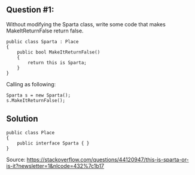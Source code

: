 ## Question #1:

Without modifying the Sparta class, write some code that makes MakeItReturnFalse return false.

```
public class Sparta : Place
{
    public bool MakeItReturnFalse()
    {
        return this is Sparta;
    }
}
```
Calling as following:

```
Sparta s = new Sparta();
s.MakeItReturnFalse();
```

## Solution
```
public class Place
{
    public interface Sparta { }
}
```

Source: https://stackoverflow.com/questions/44120947/this-is-sparta-or-is-it?newsletter=1&nlcode=432%7c1b17
